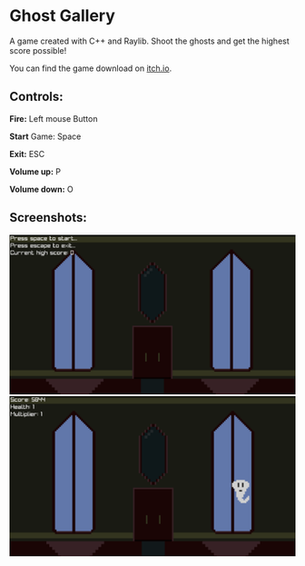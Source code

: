 # **Ghost Gallery**

A game created with C++ and Raylib. Shoot the ghosts and get the highest score possible! 

You can find the game download on [itch.io](https://gronallacon.itch.io/ghost-gallery).

## **Controls:**

**Fire:** Left mouse Button

**Start** Game: Space

**Exit:** ESC

**Volume up:** P

**Volume down:** O

## **Screenshots:**
![Screenshot of the game splash menu.](screenshots/splash.png)
![Screenshot of the game in gameplay.](screenshots/gameplay.png)